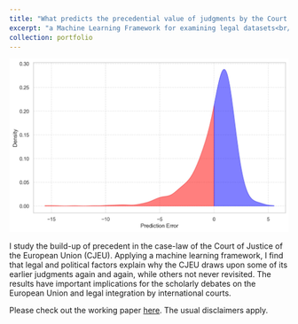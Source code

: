 ```yaml
---
title: "What predicts the precedential value of judgments by the Court of Justice of the European Union?"
excerpt: "a Machine Learning Framework for examining legal datasets<br/><img src='/images/precedent_density.jpg'>"
collection: portfolio
---
```


![Process Illustration](/images/precedent_density.jpg)

I study the build-up of precedent in the case-law of the Court of Justice of the European Union (CJEU). Applying a machine learning framework, I find that legal and political factors explain why the CJEU draws upon some of its earlier judgments again and again, while others not never revisited. The results have important implications for the scholarly debates on the European Union and legal integration by international courts.

Please check out the working paper [here](https://github.com/davidhilpert/precedential-value-ML/blob/main/precedential_value_v01.pdf). The usual disclaimers apply. 